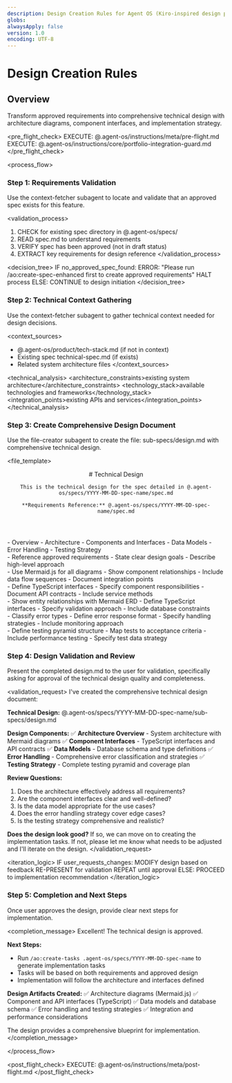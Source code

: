 ```yaml
---
description: Design Creation Rules for Agent OS (Kiro-inspired design phase)
globs:
alwaysApply: false
version: 1.0
encoding: UTF-8
---
```


# Design Creation Rules

## Overview

Transform approved requirements into comprehensive technical design with architecture diagrams, component interfaces, and implementation strategy.

<pre_flight_check>
  EXECUTE: @.agent-os/instructions/meta/pre-flight.md
  EXECUTE: @.agent-os/instructions/core/portfolio-integration-guard.md
</pre_flight_check>

<process_flow>

<step number="1" subagent="context-fetcher" name="requirements_validation">

### Step 1: Requirements Validation

Use the context-fetcher subagent to locate and validate that an approved spec exists for this feature.

<validation_process>
  1. CHECK for existing spec directory in @.agent-os/specs/
  2. READ spec.md to understand requirements
  3. VERIFY spec has been approved (not in draft status)
  4. EXTRACT key requirements for design reference
</validation_process>

<decision_tree>
  IF no_approved_spec_found:
    ERROR: "Please run /ao:create-spec-enhanced first to create approved requirements"
    HALT process
  ELSE:
    CONTINUE to design initiation
</decision_tree>

</step>

<step number="2" subagent="context-fetcher" name="technical_context">

### Step 2: Technical Context Gathering

Use the context-fetcher subagent to gather technical context needed for design decisions.

<context_sources>
  - @.agent-os/product/tech-stack.md (if not in context)
  - Existing spec technical-spec.md (if exists)
  - Related system architecture files
</context_sources>

<technical_analysis>
  <architecture_constraints>existing system architecture</architecture_constraints>
  <technology_stack>available technologies and frameworks</technology_stack>
  <integration_points>existing APIs and services</integration_points>
</technical_analysis>

</step>

<step number="3" subagent="file-creator" name="create_design_md">

### Step 3: Create Comprehensive Design Document

Use the file-creator subagent to create the file: sub-specs/design.md with comprehensive technical design.

<file_template>
  <header>
    # Technical Design

    This is the technical design for the spec detailed in @.agent-os/specs/YYYY-MM-DD-spec-name/spec.md

    **Requirements Reference:** @.agent-os/specs/YYYY-MM-DD-spec-name/spec.md
  </header>
  <required_sections>
    - Overview
    - Architecture
    - Components and Interfaces
    - Data Models
    - Error Handling
    - Testing Strategy
  </required_sections>
</file_template>

<section name="overview">
  <template>
    ## Overview

    **Feature Summary:** [1-2_SENTENCES_FROM_REQUIREMENTS]

    **Design Goals:**
    - [PRIMARY_DESIGN_GOAL]
    - [SECONDARY_DESIGN_GOAL]
    - [PERFORMANCE_OR_SCALABILITY_GOAL]

    **Architecture Approach:** [HIGH_LEVEL_APPROACH_DESCRIPTION]
  </template>
  <constraints>
    - Reference approved requirements
    - State clear design goals
    - Describe high-level approach
  </constraints>
</section>

<section name="architecture">
  <template>
    ## Architecture

    ### System Architecture

    ```mermaid
    graph TD
        [COMPONENT_A] --> [COMPONENT_B]
        [COMPONENT_B] --> [DATABASE]
        [USER] --> [COMPONENT_A]
    ```

    ### Component Overview
    - **[COMPONENT_NAME]**: [PURPOSE_AND_RESPONSIBILITY]
    - **[COMPONENT_NAME]**: [PURPOSE_AND_RESPONSIBILITY]

    ### Data Flow

    ```mermaid
    sequenceDiagram
        participant User
        participant Frontend
        participant API
        participant Database

        User->>Frontend: [ACTION]
        Frontend->>API: [REQUEST]
        API->>Database: [QUERY]
        Database-->>API: [RESPONSE]
        API-->>Frontend: [DATA]
        Frontend-->>User: [RESULT]
    ```

    ### Integration Points
    - **[EXTERNAL_SERVICE]**: [INTEGRATION_PURPOSE]
    - **[INTERNAL_SERVICE]**: [INTEGRATION_PURPOSE]
  </template>
  <requirements>
    - Use Mermaid.js for all diagrams
    - Show component relationships
    - Include data flow sequences
    - Document integration points
  </requirements>
</section>

<section name="components_interfaces">
  <template>
    ## Components and Interfaces

    ### Frontend Components

    #### [ComponentName]
    - **Purpose:** [COMPONENT_RESPONSIBILITY]
    - **Props Interface:**
      ```typescript
      interface [ComponentName]Props {
        [prop]: [type]; // [description]
        [prop]: [type]; // [description]
      }
      ```
    - **State Management:** [STATE_APPROACH]

    ### API Interfaces

    #### [EndpointName]
    - **Route:** `[METHOD] /api/[endpoint]`
    - **Request Schema:**
      ```typescript
      interface [RequestName] {
        [field]: [type]; // [validation_rules]
      }
      ```
    - **Response Schema:**
      ```typescript
      interface [ResponseName] {
        success: boolean;
        data?: [DataType];
        error?: string;
      }
      ```

    ### Service Interfaces

    #### [ServiceName]
    - **Purpose:** [SERVICE_RESPONSIBILITY]
    - **Methods:**
      ```typescript
      class [ServiceName] {
        [method]([params]): Promise<[ReturnType]>;
      }
      ```
  </template>
  <requirements>
    - Define TypeScript interfaces
    - Specify component responsibilities
    - Document API contracts
    - Include service methods
  </requirements>
</section>

<section name="data_models">
  <template>
    ## Data Models

    ### Database Schema

    ```mermaid
    erDiagram
        [TABLE_A] ||--o{ [TABLE_B] : "relationship"
        [TABLE_A] {
            id uuid PK
            [field] [type]
            created_at timestamp
            updated_at timestamp
        }
        [TABLE_B] {
            id uuid PK
            [table_a_id] uuid FK
            [field] [type]
        }
    ```

    ### TypeScript Types

    #### Core Types
    ```typescript
    interface [EntityName] {
      id: string;
      [field]: [type];
      createdAt: Date;
      updatedAt: Date;
    }

    type [UnionType] = [TYPE_A] | [TYPE_B];
    ```

    #### Request/Response Types
    ```typescript
    interface Create[Entity]Request {
      [field]: [type];
    }

    interface [Entity]Response {
      success: boolean;
      data?: [Entity];
      error?: string;
    }
    ```

    ### Data Validation
    - **Input Validation:** [VALIDATION_APPROACH]
    - **Schema Validation:** [SCHEMA_LIBRARY] (e.g., Zod)
    - **Database Constraints:** [CONSTRAINT_STRATEGY]
  </template>
  <requirements>
    - Show entity relationships with Mermaid ERD
    - Define TypeScript interfaces
    - Specify validation approach
    - Include database constraints
  </requirements>
</section>

<section name="error_handling">
  <template>
    ## Error Handling

    ### Error Classification

    ```mermaid
    graph TD
        [UserError] --> [ValidationError]
        [UserError] --> [AuthorizationError]
        [SystemError] --> [DatabaseError]
        [SystemError] --> [ExternalServiceError]
        [SystemError] --> [NetworkError]
    ```

    ### Error Response Format
    ```typescript
    interface ErrorResponse {
      success: false;
      error: {
        code: string;
        message: string;
        details?: Record<string, unknown>;
      };
      timestamp: string;
    }
    ```

    ### Error Handling Strategy
    - **Client-Side Errors:**
      - Form validation errors: [HANDLING_APPROACH]
      - Network failures: [RETRY_STRATEGY]
      - Authorization errors: [REDIRECT_STRATEGY]

    - **Server-Side Errors:**
      - Database failures: [RECOVERY_APPROACH]
      - External service failures: [FALLBACK_STRATEGY]
      - Rate limiting: [THROTTLING_RESPONSE]

    - **User Experience:**
      - Error messages: [MESSAGING_STRATEGY]
      - Loading states: [LOADING_APPROACH]
      - Fallback UI: [FALLBACK_APPROACH]

    ### Logging and Monitoring
    - **Error Logging:** [LOGGING_SERVICE]
    - **Alerting:** [ALERT_STRATEGY]
    - **Performance Monitoring:** [MONITORING_APPROACH]
  </template>
  <requirements>
    - Classify error types
    - Define error response format
    - Specify handling strategies
    - Include monitoring approach
  </requirements>
</section>

<section name="testing_strategy">
  <template>
    ## Testing Strategy

    ### Testing Pyramid

    ```mermaid
    graph TD
        subgraph "E2E Tests"
            [E2E_SCENARIO_1]
            [E2E_SCENARIO_2]
        end
        subgraph "Integration Tests"
            [INTEGRATION_TEST_1]
            [INTEGRATION_TEST_2]
        end
        subgraph "Unit Tests"
            [UNIT_TEST_1]
            [UNIT_TEST_2]
            [UNIT_TEST_3]
        end
    ```

    ### Test Coverage Plan

    #### Unit Tests
    - **Components:** [COMPONENT_TESTING_APPROACH]
    - **Services:** [SERVICE_TESTING_APPROACH]
    - **Utilities:** [UTILITY_TESTING_APPROACH]
    - **Target Coverage:** [COVERAGE_PERCENTAGE]%

    #### Integration Tests
    - **API Endpoints:** [API_TESTING_APPROACH]
    - **Database Operations:** [DATABASE_TESTING_APPROACH]
    - **Service Integration:** [SERVICE_INTEGRATION_TESTING]

    #### End-to-End Tests
    - **User Flows:** [E2E_FLOW_TESTING]
    - **Acceptance Criteria:** Test each acceptance criteria from requirements
    - **Edge Cases:** Test edge cases identified in requirements

    ### Test Data Strategy
    - **Mock Data:** [MOCK_DATA_APPROACH]
    - **Test Database:** [TEST_DB_APPROACH]
    - **Seed Data:** [SEED_DATA_STRATEGY]

    ### Performance Testing
    - **Load Testing:** [LOAD_TEST_STRATEGY]
    - **Stress Testing:** [STRESS_TEST_APPROACH]
    - **Performance Metrics:** [METRICS_TO_TRACK]
  </template>
  <requirements>
    - Define testing pyramid structure
    - Map tests to acceptance criteria
    - Include performance testing
    - Specify test data strategy
  </requirements>
</section>

</step>

<step number="4" name="design_validation">

### Step 4: Design Validation and Review

Present the completed design.md to the user for validation, specifically asking for approval of the technical design quality and completeness.

<validation_request>
  I've created the comprehensive technical design document:

  **Technical Design:** @.agent-os/specs/YYYY-MM-DD-spec-name/sub-specs/design.md

  **Design Components:**
  ✅ **Architecture Overview** - System architecture with Mermaid diagrams
  ✅ **Component Interfaces** - TypeScript interfaces and API contracts
  ✅ **Data Models** - Database schema and type definitions
  ✅ **Error Handling** - Comprehensive error classification and strategies
  ✅ **Testing Strategy** - Complete testing pyramid and coverage plan

  **Review Questions:**
  1. Does the architecture effectively address all requirements?
  2. Are the component interfaces clear and well-defined?
  3. Is the data model appropriate for the use cases?
  4. Does the error handling strategy cover edge cases?
  5. Is the testing strategy comprehensive and realistic?

  **Does the design look good?** If so, we can move on to creating the implementation tasks. If not, please let me know what needs to be adjusted and I'll iterate on the design.
</validation_request>

<iteration_logic>
  IF user_requests_changes:
    MODIFY design based on feedback
    RE-PRESENT for validation
    REPEAT until approval
  ELSE:
    PROCEED to implementation recommendation
</iteration_logic>

</step>

<step number="5" name="completion">

### Step 5: Completion and Next Steps

Once user approves the design, provide clear next steps for implementation.

<completion_message>
  Excellent! The technical design is approved.

  **Next Steps:**
  - Run `/ao:create-tasks .agent-os/specs/YYYY-MM-DD-spec-name` to generate implementation tasks
  - Tasks will be based on both requirements and approved design
  - Implementation will follow the architecture and interfaces defined

  **Design Artifacts Created:**
  ✅ Architecture diagrams (Mermaid.js)
  ✅ Component and API interfaces (TypeScript)
  ✅ Data models and database schema
  ✅ Error handling and testing strategies
  ✅ Integration and performance considerations

  The design provides a comprehensive blueprint for implementation.
</completion_message>

</step>

</process_flow>

<post_flight_check>
  EXECUTE: @.agent-os/instructions/meta/post-flight.md
</post_flight_check>
